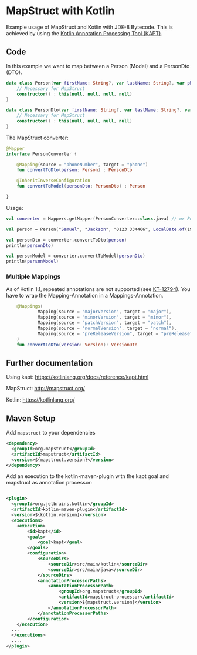 # MapStruct with Kotlin

Example usage of MapStruct and Kotlin with JDK-8 Bytecode. This is achieved by using the [Kotlin Annotation Processing Tool (KAPT)](https://kotlinlang.org/docs/reference/kapt.html).

## Code

In this example we want to map between a Person (Model) and a PersonDto (DTO).

```kotlin
data class Person(var firstName: String?, var lastName: String?, var phoneNumber: String?, var birthdate: LocalDate?) {
    // Necessary for MapStruct
    constructor() : this(null, null, null, null)
}
```

```kotlin
data class PersonDto(var firstName: String?, var lastName: String?, var phone: String?, var birthdate: LocalDate?) {
    // Necessary for MapStruct
    constructor() : this(null, null, null, null)
}
```

The MapStruct converter:

```kotlin
@Mapper
interface PersonConverter {

    @Mapping(source = "phoneNumber", target = "phone")
    fun convertToDto(person: Person) : PersonDto

    @InheritInverseConfiguration
    fun convertToModel(personDto: PersonDto) : Person

}
```

Usage:

```kotlin
val converter = Mappers.getMapper(PersonConverter::class.java) // or PersonConverterImpl()

val person = Person("Samuel", "Jackson", "0123 334466", LocalDate.of(1948, 12, 21))

val personDto = converter.convertToDto(person)
println(personDto)

val personModel = converter.convertToModel(personDto)
println(personModel)
```

### Multiple Mappings

As of Kotlin 1.1, repeated annotations are not supported (see [KT-12794](https://youtrack.jetbrains.com/issue/KT-12794)). You have to wrap the Mapping-Annotation in a Mappings-Annotation.

```kotlin
    @Mappings(
            Mapping(source = "majorVersion", target = "major"),
            Mapping(source = "minorVersion", target = "minor"),
            Mapping(source = "patchVersion", target = "patch"),
            Mapping(source = "normalVersion", target = "normal"),
            Mapping(source = "preReleaseVersion", target = "preRelease")
    )
    fun convertToDto(version: Version): VersionDto
```

## Further documentation

Using kapt: https://kotlinlang.org/docs/reference/kapt.html

MapStruct: http://mapstruct.org/

Kotlin: https://kotlinlang.org/ 

## Maven Setup

Add `mapstruct` to your dependencies

```xml
<dependency>
  <groupId>org.mapstruct</groupId>
  <artifactId>mapstruct</artifactId>
  <version>${mapstruct.version}</version>
</dependency>
```

Add an execution to the kotlin-maven-plugin with the kapt goal and mapstruct as annotation processor:

```xml

<plugin>
  <groupId>org.jetbrains.kotlin</groupId>
  <artifactId>kotlin-maven-plugin</artifactId>
  <version>${kotlin.version}</version>
  <executions>
    <execution>
        <id>kapt</id>
        <goals>
            <goal>kapt</goal>
        </goals>
        <configuration>
            <sourceDirs>
                <sourceDir>src/main/kotlin</sourceDir>
                <sourceDir>src/main/java</sourceDir>
            </sourceDirs>
            <annotationProcessorPaths>
                <annotationProcessorPath>
                    <groupId>org.mapstruct</groupId>
                    <artifactId>mapstruct-processor</artifactId>
                    <version>${mapstruct.version}</version>
                </annotationProcessorPath>
            </annotationProcessorPaths>
        </configuration>
    </execution>
  ...
  </executions>
  ....
</plugin>
```

